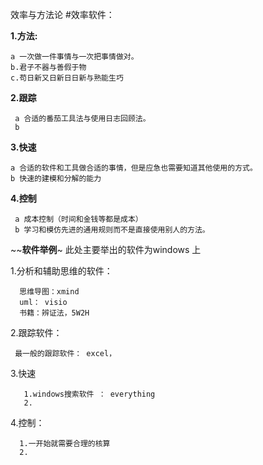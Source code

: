 效率与方法论
#效率软件：
    

 **1.方法:**
  
    a 一次做一件事情与一次把事情做对。
    b.君子不器与善假于物
    c.苟日新又日新日日新与熟能生巧
    
 **2.跟踪**
    
     a 合适的番茄工具法与使用日志回顾法。
     b 
 
 **3.快速**

    a 合适的软件和工具做合适的事情，但是应急也需要知道其他使用的方式。
    b 快速的建模和分解的能力
 **4.控制**
 
     a 成本控制（时间和金钱等都是成本）
     b 学习和模仿先进的通用规则而不是直接使用别人的方法。
     
~~**软件举例**~  此处主要举出的软件为windows 上

   1.分析和辅助思维的软件：
   
      思维导图：xmind
      uml： visio
      书籍：辨证法，5W2H
      
   2.跟踪软件：
     
     最一般的跟踪软件： excel，
     
   3.快速
   
       1.windows搜索软件 ： everything
       2.
   
   4.控制：
      
      1.一开始就需要合理的核算
      2.
       